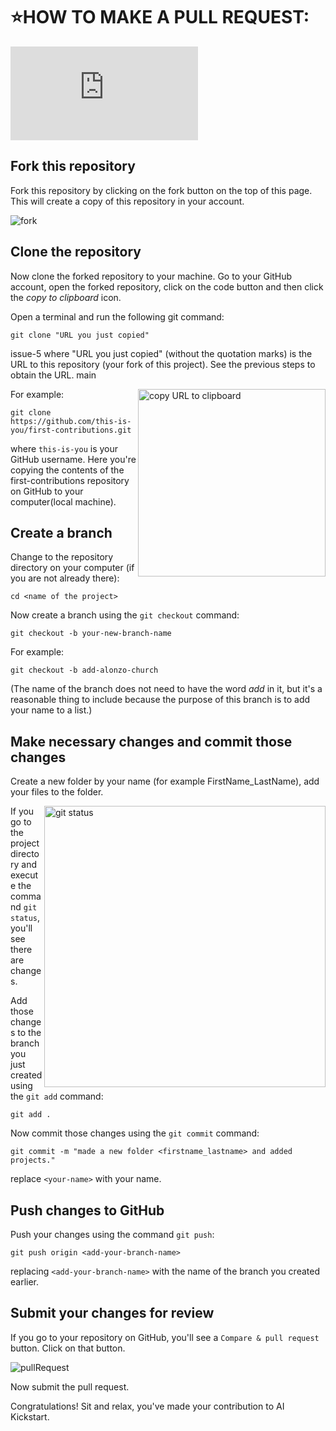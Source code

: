 # ⭐HOW TO MAKE A PULL REQUEST:

![Github Cheatsheet](https://education.github.com/git-cheat-sheet-education.pdf)

## Fork this repository

Fork this repository by clicking on the fork button on the top of this page.
This will create a copy of this repository in your account.

![fork](https://user-images.githubusercontent.com/72801405/112112697-d99d5e80-8bdb-11eb-9521-291f2f104258.PNG)

## Clone the repository

Now clone the forked repository to your machine. Go to your GitHub account, open the forked repository, click on the code button and then click the _copy to clipboard_ icon.

Open a terminal and run the following git command:

```
git clone "URL you just copied"
```

issue-5
where "URL you just copied" (without the quotation marks) is the URL to this repository (your fork of this project). See the previous steps to obtain the URL.
main

<img align="right" width="300" src="https://firstcontributions.github.io/assets/Readme/copy-to-clipboard.png" alt="copy URL to clipboard" />

For example:

```
git clone https://github.com/this-is-you/first-contributions.git
```

where `this-is-you` is your GitHub username. Here you're copying the contents of the first-contributions repository on GitHub to your computer(local machine).

## Create a branch

Change to the repository directory on your computer (if you are not already there):

```
cd <name of the project>
```

Now create a branch using the `git checkout` command:

```
git checkout -b your-new-branch-name
```

For example:

```
git checkout -b add-alonzo-church
```

(The name of the branch does not need to have the word _add_ in it, but it's a reasonable thing to include because the purpose of this branch is to add your name to a list.)

## Make necessary changes and commit those changes

Create a new folder by your name (for example FirstName_LastName), add your files to the folder.

<img align="right" width="450" src="https://firstcontributions.github.io/assets/Readme/git-status.png" alt="git status" />

If you go to the project directory and execute the command `git status`, you'll see there are changes.

Add those changes to the branch you just created using the `git add` command:

```
git add .
```

Now commit those changes using the `git commit` command:

```
git commit -m "made a new folder <firstname_lastname> and added projects."
```

replace `<your-name>` with your name.

## Push changes to GitHub

Push your changes using the command `git push`:

```
git push origin <add-your-branch-name>
```

replacing `<add-your-branch-name>` with the name of the branch you created earlier.

## Submit your changes for review

If you go to your repository on GitHub, you'll see a `Compare & pull request` button. Click on that button.

![pullRequest](https://user-images.githubusercontent.com/72801405/112118221-25530680-8be2-11eb-8ed1-3a8d217371da.PNG)

Now submit the pull request.


Congratulations! Sit and relax, you've made your contribution to AI Kickstart.
